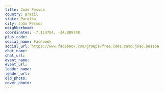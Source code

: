```yaml
---
title: João Pessoa
country: Brazil
state: Paraíba
city: João Pessoa
neighborhood: 
coordinates: -7.114784, -34.889798
plus_code:
social_name: Facebook
social_url: https://www.facebook.com/groups/free.code.camp.joao.pessoa
chat_name:
chat_url:
event_name:
event_url:
leader_name:
leader_url:
old_photo: 
cover_photo:
---
```


